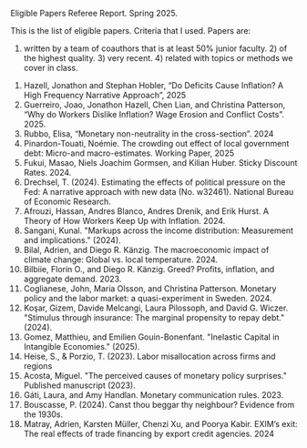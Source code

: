 Eligible Papers Referee Report. Spring 2025.

This is the list of eligible papers. Criteria that I used. Papers are:

1) written by a team of coauthors that is at least 50% junior faculty. 2) of the highest quality. 3) very recent. 4) related with topics or methods we cover in class.

1.	Hazell, Jonathon and Stephan Hobler, “Do Deficits Cause Inflation? A High Frequency Narrative Approach”, 2025
2.	Guerreiro, Joao, Jonathon Hazell, Chen Lian, and Christina Patterson, “Why do Workers Dislike Inflation? Wage Erosion and Conflict Costs”. 2025.
3.	Rubbo, Elisa, “Monetary non-neutrality in the cross-section”. 2024
5.	Pinardon-Touati, Noémie. The crowding out effect of local government debt: Micro-and macro-estimates. Working Paper, 2025
6.	Fukui, Masao, Niels Joachim Gormsen, and Kilian Huber. Sticky Discount Rates. 2024.
7.	Drechsel, T. (2024). Estimating the effects of political pressure on the Fed: A narrative approach with new data (No. w32461). National Bureau of Economic Research.
8.	Afrouzi, Hassan, Andres Blanco, Andres Drenik, and Erik Hurst. A Theory of How Workers Keep Up with Inflation. 2024.
9.	Sangani, Kunal. "Markups across the income distribution: Measurement and implications."  (2024).
10.	Bilal, Adrien, and Diego R. Känzig. The macroeconomic impact of climate change: Global vs. local temperature. 2024.
11.	Bilbiie, Florin O., and Diego R. Känzig. Greed? Profits, inflation, and aggregate demand. 2023.
12.	Coglianese, John, Maria Olsson, and Christina Patterson. Monetary policy and the labor market: a quasi-experiment in Sweden. 2024.
13.	Koşar, Gizem, Davide Melcangi, Laura Pilossoph, and David G. Wiczer. "Stimulus through insurance: The marginal propensity to repay debt." (2024).
14.	Gomez, Matthieu, and Emilien Gouin-Bonenfant. "Inelastic Capital in Intangible Economies." (2025).
15.	Heise, S., & Porzio, T. (2023). Labor misallocation across firms and regions 
16.	Acosta, Miguel. "The perceived causes of monetary policy surprises." Published manuscript (2023).
17.	Gáti, Laura, and Amy Handlan. Monetary communication rules. 2023.
18.	Bouscasse, P. (2024). Canst thou beggar thy neighbour? Evidence from the 1930s. 
19.	Matray, Adrien, Karsten Müller, Chenzi Xu, and Poorya Kabir. EXIM’s exit: The real effects of trade financing by export credit agencies. 2024
